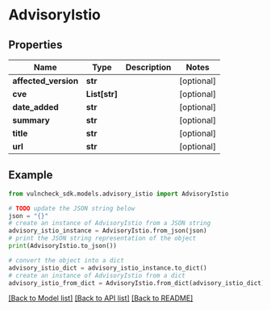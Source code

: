 # AdvisoryIstio


## Properties

Name | Type | Description | Notes
------------ | ------------- | ------------- | -------------
**affected_version** | **str** |  | [optional] 
**cve** | **List[str]** |  | [optional] 
**date_added** | **str** |  | [optional] 
**summary** | **str** |  | [optional] 
**title** | **str** |  | [optional] 
**url** | **str** |  | [optional] 

## Example

```python
from vulncheck_sdk.models.advisory_istio import AdvisoryIstio

# TODO update the JSON string below
json = "{}"
# create an instance of AdvisoryIstio from a JSON string
advisory_istio_instance = AdvisoryIstio.from_json(json)
# print the JSON string representation of the object
print(AdvisoryIstio.to_json())

# convert the object into a dict
advisory_istio_dict = advisory_istio_instance.to_dict()
# create an instance of AdvisoryIstio from a dict
advisory_istio_from_dict = AdvisoryIstio.from_dict(advisory_istio_dict)
```
[[Back to Model list]](../README.md#documentation-for-models) [[Back to API list]](../README.md#documentation-for-api-endpoints) [[Back to README]](../README.md)


